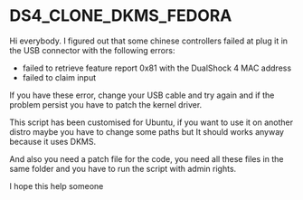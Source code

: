 # DS4_CLONE_DKMS_FEDORA

Hi everybody.
I figured out that some chinese controllers failed at plug it in the USB connector with the following errors:
- failed to retrieve feature report 0x81 with the DualShock 4 MAC address
- failed to claim input

If you have these error, change your USB cable and try again and if the problem persist you have to patch the kernel driver. 

This script has been customised for Ubuntu, if you want to use it on another distro maybe you have to change some paths but It should works anyway because it uses DKMS.

And also you need a patch file for the code, you need all these files in the same folder and you have to run the script with admin rights.

I hope this help someone

